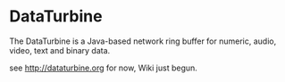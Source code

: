 # DataTurbine #

The DataTurbine is a Java-based network ring buffer for numeric, audio, video, text and binary data.

see http://dataturbine.org for now, Wiki just begun.
